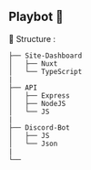## Playbot 🎯

🦺 Structure :

```
├── Site-Dashboard
│   ├── Nuxt
│   └── TypeScript
|
├── API
│   ├── Express
│   ├── NodeJS
│   └── JS
|
├── Discord-Bot
│   ├── JS
│   └── Json
|
└── 
```

